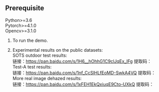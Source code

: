 Prerequisite  
----
Python>=3.6  
Pytorch>=4.1.0  
Opencv>=3.1.0  
  

1. To run the demo.  


2. Experimental results on the public datasets:  
SOTS outdoor test results:  
链接：https://pan.baidu.com/s/1H6__hOhhG1C9clJqEx_lFg   提取码：  
Test-A test results:  
链接：https://pan.baidu.com/s/1nf_CcSlHLfEoMD-SwkA4VQ   提取码：  
More real image dehazed results:   
链接：https://pan.baidu.com/s/1xFEH1EkQxiuqE9Cto-UXkQ   提取码： 



